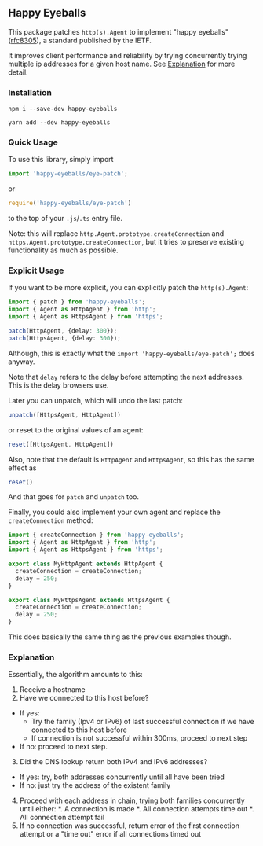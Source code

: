 ## Happy Eyeballs

This package patches `http(s).Agent` to implement "happy eyeballs" ([rfc8305](https://datatracker.ietf.org/doc/html/rfc8305)), a standard published by the IETF.

It improves client performance and reliability by trying concurrently trying multiple ip addresses for a given host name. See [Explanation](#explanation) for more detail.

### Installation

```
npm i --save-dev happy-eyeballs
```

```
yarn add --dev happy-eyeballs
```


### Quick Usage

To use this library, simply import

```ts
import 'happy-eyeballs/eye-patch';
```

or

```js
require('happy-eyeballs/eye-patch')
```

to the top of your `.js`/`.ts` entry file.

Note: this will replace `http.Agent.prototype.createConnection` and `https.Agent.prototype.createConnection`, but it tries to preserve existing functionality as much as possible.

### Explicit Usage

If you want to be more explicit, you can explicitly patch the `http(s).Agent`:

```ts
import { patch } from 'happy-eyeballs';
import { Agent as HttpAgent } from 'http';
import { Agent as HttpsAgent } from 'https';

patch(HttpAgent, {delay: 300});
patch(HttpsAgent, {delay: 300});
```

Although, this is exactly what the `import 'happy-eyeballs/eye-patch';` does anyway.

Note that `delay` refers to the delay before attempting the next addresses. This is the delay browsers use.

Later you can unpatch, which will undo the last patch:

```ts
unpatch([HttpsAgent, HttpAgent])
```

or reset to the original values of an agent:

```ts
reset([HttpsAgent, HttpAgent])
```

Also, note that the default is `HttpAgent` and `HttpsAgent`, so this has the same effect as

```ts
reset()
```

And that goes for `patch` and `unpatch` too.

Finally, you could also implement your own agent and replace the `createConnection` method:

```ts
import { createConnection } from 'happy-eyeballs';
import { Agent as HttpAgent } from 'http';
import { Agent as HttpsAgent } from 'https';

export class MyHttpAgent extends HttpAgent {
  createConnection = createConnection;
  delay = 250;
}

export class MyHttpsAgent extends HttpsAgent {
  createConnection = createConnection;
  delay = 250;
}
```

This does basically the same thing as the previous examples though.

### Explanation

Essentially, the algorithm amounts to this:

1. Receive a hostname
2. Have we connected to this host before?
  * If yes:
    * Try the family (Ipv4 or IPv6) of last successful connection if we have connected to this host before
    * If connection is not successful within 300ms, proceed to next step
  * If no: proceed to next step.
3. Did the DNS lookup return both IPv4 and IPv6 addresses?
  * If yes: try, both addresses concurrently until all have been tried
  * If no: just try the address of the existent family
4. Proceed with each address in chain, trying both families concurrently until either:
  *. A connection is made
  *. All connection attempts time out
  *. All connection attempt fail
5. If no connection was successful, return error of the first connection attempt or a "time out" error if all connections timed out
